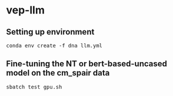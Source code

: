 # vep-llm

## Setting up environment 
<pre>
conda env create -f dna_llm.yml
</pre>

## Fine-tuning the NT or bert-based-uncased model on the cm_spair data
<pre>
sbatch test_gpu.sh
</pre>
